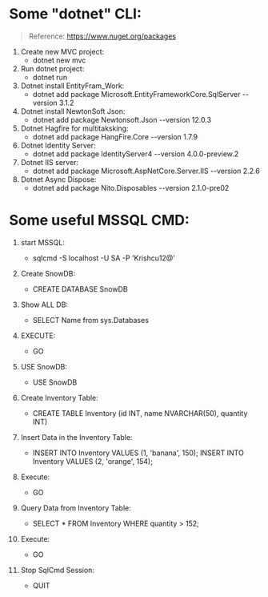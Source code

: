 
Some "dotnet" CLI:
===============================================================================
> Reference: https://www.nuget.org/packages

1. Create new MVC project:
    - dotnet new mvc
2. Run dotnet project:
    - dotnet run
3. Dotnet install EntityFram_Work:
    - dotnet add package Microsoft.EntityFrameworkCore.SqlServer --version 3.1.2
4. Dotnet install NewtonSoft Json:
    - dotnet add package Newtonsoft.Json --version 12.0.3
5. Dotnet Hagfire for multitaksking:
    - dotnet add package HangFire.Core --version 1.7.9
6. Dotnet Identity Server:
    - dotnet add package IdentityServer4 --version 4.0.0-preview.2
7. Dotnet IIS server:
    - dotnet add package Microsoft.AspNetCore.Server.IIS --version 2.2.6
8. Dotnet Async Dispose:
    - dotnet add package Nito.Disposables --version 2.1.0-pre02







Some useful MSSQL CMD:
==============================================
1. start MSSQL:
    - sqlcmd -S localhost -U SA -P 'Krishcu12@'

2. Create SnowDB:
    - CREATE DATABASE SnowDB

3. Show ALL DB:
    - SELECT Name from sys.Databases

4. EXECUTE:
    - GO

5. USE SnowDB:
    - USE SnowDB

6. Create Inventory Table:
    - CREATE TABLE Inventory (id INT, name NVARCHAR(50), quantity INT)

7. Insert Data in the Inventory Table:
    - INSERT INTO Inventory VALUES (1, 'banana', 150); INSERT INTO Inventory VALUES (2, 'orange', 154);

8. Execute:
    - GO

9. Query Data from Inventory Table:
    - SELECT * FROM Inventory WHERE quantity > 152;

10. Execute:
    - GO

11. Stop SqlCmd Session:
    - QUIT